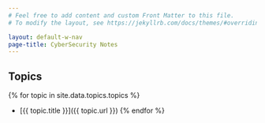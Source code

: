 ```yaml
---
# Feel free to add content and custom Front Matter to this file.
# To modify the layout, see https://jekyllrb.com/docs/themes/#overriding-theme-defaults

layout: default-w-nav
page-title: CyberSecurity Notes
---
```

## Topics
{% for topic in site.data.topics.topics %}
- [{{ topic.title }}]({{ topic.url }})
{% endfor %}
